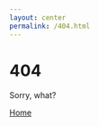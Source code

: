 ```yaml
---
layout: center
permalink: /404.html
---
```


# 404

Sorry, what?

<div class="mt3">
  <a href="{{ site.baseurl }}/" class="button button-blue button-big">Home</a>
  <!--a href="{{ site.baseurl }}/contact/" class="button button-blue button-big">Contact</a-->
</div>
